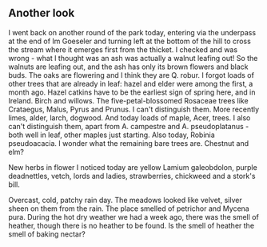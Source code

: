 ## Another look
I went back on another round of the park today, entering via the underpass at the end of Im Goeseler and turning left at the bottom of the hill to cross 
the stream where it emerges first from the thicket. I checked and was wrong - what I thought was an ash was actually a walnut leafing
out! So the walnuts are leafing out, and the ash has only its brown flowers and black buds. The oaks are flowering and I think they are 
Q. robur. I forgot loads of other trees that are already in leaf: hazel and elder were among the first, a month ago. Hazel catkins have 
to be the earliest sign of spring here, and in Ireland. Birch and willows. The five-petal-blossomed Rosaceae trees like Crataegus, Malus, Pyrus
and Prunus. I can't distinguish them. More recently limes, alder, larch, dogwood. And today loads of maple, Acer, trees. I also can't distinguish
them, apart from A. campestre and A. pseudoplatanus - both well in leaf, other maples just starting. Also today, Robinia pseudoacacia. I wonder what the 
remaining bare trees are. Chestnut and elm?

New herbs in flower I noticed today are yellow Lamium galeobdolon, purple deadnettles, vetch, lords and ladies, strawberries, chickweed and a stork's bill.

Overcast, cold, patchy rain day. The meadows looked like velvet, silver sheen on them from the rain. The place smelled of petrichor and Mycena pura. During the hot dry weather 
we had a week ago, there was the smell of heather, though there is no heather to be found. Is the smell of heather the smell of baking nectar?
